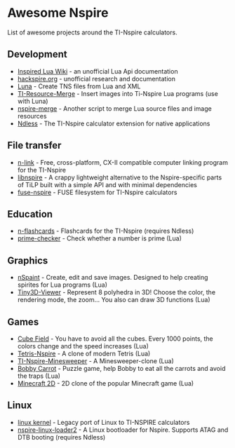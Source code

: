
# Awesome Nspire

List of awesome projects around the TI-Nspire calculators.

## Development

 - [Inspired Lua Wiki](https://wiki.inspired-lua.org/) - an unofficial Lua Api documentation
 - [hackspire.org](https://hackspire.org//index.php?title=Main_Page) - unofficial research and documentation
 - [Luna](https://github.com/ndless-nspire/Luna) - Create TNS files from Lua and XML
 - [TI-Resource-Merge](https://github.com/DaveDuck321/TI-Resource-Merge) - Insert images into Ti-Nspire Lua programs (use with Luna)
 - [nspire-merge](https://github.com/alexcoder04/nspire-merge) - Another script to merge Lua source files and image resources
 - [Ndless](https://github.com/ndless-nspire/Ndless) - The TI-Nspire calculator extension for native applications

## File transfer

 - [n-link](https://github.com/lights0123/n-link) - Free, cross-platform, CX-II compatible computer linking program for the TI-Nspire
 - [libnspire](https://github.com/Vogtinator/libnspire) - A crappy lightweight alternative to the Nspire-specific parts of TiLP built with a simple API and with minimal dependencies
 - [fuse-nspire](https://github.com/Vogtinator/fuse-nspire) - FUSE filesystem for TI-Nspire calculators

## Education

 - [n-flashcards](https://github.com/lights0123/n-flashcards) - Flashcards for the TI-Nspire (requires Ndless)
 - [prime-checker](https://github.com/alexcoder04/prime-checker) - Check whether a number is prime (Lua)

## Graphics

 - [nSpaint](https://www.ticalc.org/archives/files/fileinfo/447/44726.html) - Create, edit and save images. Designed to help creating spirites for Lua programs (Lua)
 - [Tiny3D-Viewer](https://www.ticalc.org/archives/files/fileinfo/444/44416.html) - Represent 8 polyhedra in 3D! Choose the color, the rendering mode, the zoom... You also can draw 3D functions (Lua)

## Games

 - [Cube Field](https://www.ticalc.org/archives/files/fileinfo/443/44308.html) - You have to avoid all the cubes. Every 1000 points, the colors change and the speed increases (Lua)
 - [Tetris-Nspire](https://github.com/DaveDuck321/Tetris-Nspire) - A clone of modern Tetris (Lua)
 - [TI-Nspire-Minesweeper](https://github.com/Skayo/TI-Nspire-Minesweeper) - A Minesweeper-clone (Lua)
 - [Bobby Carrot](https://www.ticalc.org/archives/files/fileinfo/440/44058.html) - Puzzle game, help Bobby to eat all the carrots and avoid the traps (Lua)
 - [Minecraft 2D](https://www.ticalc.org/archives/files/fileinfo/457/45729.html) - 2D clone of the popular Minecraft game (Lua)

## Linux

 - [linux kernel](https://github.com/tangrs/linux) - Legacy port of Linux to TI-NSPIRE calculators
 - [nspire-linux-loader2](https://github.com/tangrs/nspire-linux-loader2) - A Linux bootloader for Nspire. Supports ATAG and DTB booting (requires Ndless)
